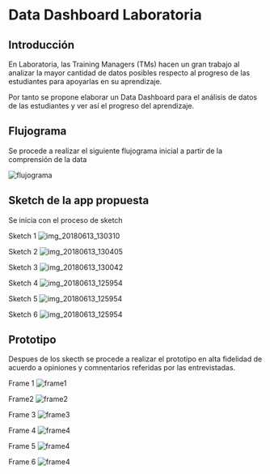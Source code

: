 # Data Dashboard Laboratoria

## Introducción

En Laboratoria, las Training Managers (TMs) hacen un gran trabajo al analizar la
mayor cantidad de datos posibles respecto al progreso de las estudiantes para
apoyarlas en su aprendizaje.

Por tanto se propone elaborar un Data Dashboard para el análisis de datos de las estudiantes y ver así el progreso del aprendizaje.
## Flujograma

Se procede a realizar el siguiente flujograma inicial a partir de la comprensión de la data

![flujograma](https://user-images.githubusercontent.com/39382009/41407448-108639fa-6f95-11e8-89c9-422b1725feec.png)


## Sketch de la app propuesta

Se inicia con el proceso de sketch

Sketch 1
![img_20180613_130310](https://github.com/RebecaStefany/lim-2018-05-bc-core-pm-datadashboard/blob/develop/img/skecth1.png)

Sketch 2
![img_20180613_130405](https://github.com/RebecaStefany/lim-2018-05-bc-core-pm-datadashboard/blob/develop/img/skecth2.png)

Sketch 3
![img_20180613_130042](https://github.com/RebecaStefany/lim-2018-05-bc-core-pm-datadashboard/blob/develop/img/skecth3.png)

Sketch 4
![img_20180613_125954](https://github.com/RebecaStefany/lim-2018-05-bc-core-pm-datadashboard/blob/develop/img/skecth4.png)

Sketch 5
![img_20180613_125954](https://github.com/RebecaStefany/lim-2018-05-bc-core-pm-datadashboard/blob/develop/img/skecth5.png)

Sketch 6
![img_20180613_125954](https://github.com/RebecaStefany/lim-2018-05-bc-core-pm-datadashboard/blob/develop/img/skecth6.png)


## Prototipo
Despues de los skecth se procede a realizar el prototipo en alta fidelidad de acuerdo a opiniones y comnentarios referidas por las
entrevistadas.

Frame 1
![frame1](https://github.com/RebecaStefany/lim-2018-05-bc-core-pm-datadashboard/blob/develop/img/frame1.png)

Frame2
![frame2](https://github.com/RebecaStefany/lim-2018-05-bc-core-pm-datadashboard/blob/develop/img/frame2.png)

Frame 3
![frame3](https://github.com/RebecaStefany/lim-2018-05-bc-core-pm-datadashboard/blob/develop/img/frame3.png)

Frame 4
![frame4](https://github.com/RebecaStefany/lim-2018-05-bc-core-pm-datadashboard/blob/develop/img/frame4.png)

Frame 5
![frame4](https://github.com/RebecaStefany/lim-2018-05-bc-core-pm-datadashboard/blob/develop/img/frame5.png)

Frame 6
![frame4](https://github.com/RebecaStefany/lim-2018-05-bc-core-pm-datadashboard/blob/develop/img/frame6.png)

